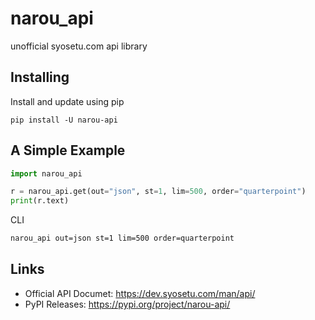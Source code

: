 # narou_api

 unofficial syosetu.com api library

## Installing

Install and update using pip

```
pip install -U narou-api
```



## A Simple Example

```python
import narou_api

r = narou_api.get(out="json", st=1, lim=500, order="quarterpoint")
print(r.text)
```

CLI

```bash
narou_api out=json st=1 lim=500 order=quarterpoint
```

## Links

- Official API Documet: https://dev.syosetu.com/man/api/
- PyPI Releases: https://pypi.org/project/narou-api/
